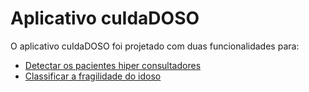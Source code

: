 # Aplicativo cuIdaDOSO
O aplicativo cuIdaDOSO foi projetado com duas funcionalidades para:
- [Detectar os pacientes hiper consultadores](http://ai2.appinventor.mit.edu/b/3ajfr)
- [Classificar a fragilidade do idoso](http://ai2.appinventor.mit.edu/b/182cd)
